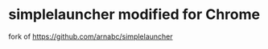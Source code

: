 simplelauncher modified for Chrome
=======================================

fork of https://github.com/arnabc/simplelauncher
